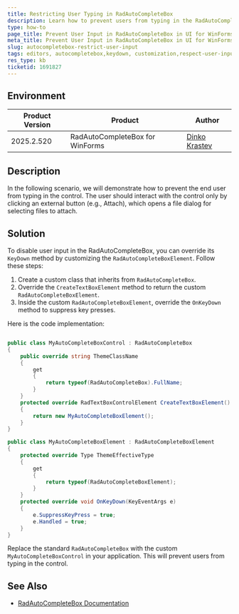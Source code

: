 ```yaml
---
title: Restricting User Typing in RadAutoCompleteBox
description: Learn how to prevent users from typing in the RadAutoCompleteBox in UI for WinForms.
type: how-to
page_title: Prevent User Input in RadAutoCompleteBox in UI for WinForms
meta_title: Prevent User Input in RadAutoCompleteBox in UI for WinForms
slug: autocompletebox-restrict-user-input
tags: editors, autocompletebox,keydown, customization,respect-user-input
res_type: kb
ticketid: 1691827
---
```


## Environment

|Product Version|Product|Author|
|----|----|----|
|2025.2.520|RadAutoCompleteBox for WinForms|[Dinko Krastev](https://www.telerik.com/blogs/author/dinko-krastev)|

## Description

In the following scenario, we will demonstrate how to prevent the end user from typing in the control. The user should interact with the control only by clicking an external button (e.g., Attach), which opens a file dialog for selecting files to attach.

## Solution

To disable user input in the RadAutoCompleteBox, you can override its `KeyDown` method by customizing the `RadAutoCompleteBoxElement`. Follow these steps:

1. Create a custom class that inherits from `RadAutoCompleteBox`.
2. Override the `CreateTextBoxElement` method to return the custom `RadAutoCompleteBoxElement`.
3. Inside the custom `RadAutoCompleteBoxElement`, override the `OnKeyDown` method to suppress key presses.

Here is the code implementation:

````C#

public class MyAutoCompleteBoxControl : RadAutoCompleteBox
{
    public override string ThemeClassName
    {
        get
        {
            return typeof(RadAutoCompleteBox).FullName;
        }
    }
    protected override RadTextBoxControlElement CreateTextBoxElement()
    {
        return new MyAutoCompleteBoxElement();
    }
}

public class MyAutoCompleteBoxElement : RadAutoCompleteBoxElement
{
    protected override Type ThemeEffectiveType
    {
        get
        {
            return typeof(RadAutoCompleteBoxElement);
        }
    }
    protected override void OnKeyDown(KeyEventArgs e)
    {
        e.SuppressKeyPress = true;
        e.Handled = true;
    }
}

````

Replace the standard `RadAutoCompleteBox` with the custom `MyAutoCompleteBoxControl` in your application. This will prevent users from typing in the control.

## See Also

- [RadAutoCompleteBox Documentation](https://docs.telerik.com/devtools/winforms/controls/editors/autocompletebox/autocompletebox)
